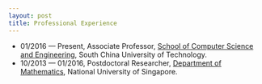 ```yaml
---
layout: post
title: Professional Experience
---
```


<ul>
<li><t1><span>01/2016 &#8212; Present,  Associate Professor, <a href="http://www2.scut.edu.cn/cs/2017/0129/c22285a327618/page.htm" target="_blank">School of Computer Science and Engineering</a>, South China University of Technology.</span></t1></li>
<li><t1><span>10/2013 &#8212; 01/2016, Postdoctoral Researcher, <a href="http://ww1.math.nus.edu.sg/" target="_blank">Department of Mathematics</a>, National University of Singapore.</span></t1></li>
</ul>
